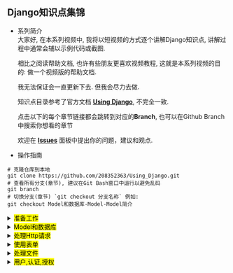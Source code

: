 Django知识点集锦
---
* 系列简介  
    大家好, 在本系列视频中, 我将以短视频的方式逐个讲解Django知识点, 讲解过程中通常会辅以示例代码或截图. 
    
    相比之阅读帮助文档, 也许有些朋友更喜欢视频教程, 这就是本系列视频的目的: 做一个视频版的帮助文档.
    
    我无法保证会一直更新下去. 但我会尽力去做. 
    
    知识点目录参考了官方文档 [**Using Django**](https://docs.djangoproject.com/en/3.0/topics/), 不完全一致.
    
    点击以下的每个章节链接都会跳转到对应的**Branch**, 也可以在Github Branch中搜索你想看的章节
    
    欢迎在 [**Issues**](https://github.com/208352363/Using_Django/issues) 面板中提出你的问题，建议和观点.
* 操作指南 
```shell script
# 克隆仓库到本地
git clone https://github.com/208352363/Using_Django.git
# 查看所有分支(章节), 建议在Git Bash窗口中运行以避免乱码
git branch
# 切换分支(章节) `git checkout 分支名称` 例如:
git checkout Model和数据库-Model-Model简介
```
<details>
  <summary><mark>准备工作</mark></summary>
  <ul>
    <li><a href="https://github.com/208352363/Using_Django/tree/%E5%87%86%E5%A4%87%E5%B7%A5%E4%BD%9C-%E5%AE%89%E8%A3%85Python" target="_blank">安装Python</a></li>
    <li><a href="https://github.com/208352363/Using_Django/tree/%E5%87%86%E5%A4%87%E5%B7%A5%E4%BD%9C-%E5%AE%89%E8%A3%85Git" target="_blank">安装Git</a></li>
    <li><a href="https://github.com/208352363/Using_Django/tree/%E5%87%86%E5%A4%87%E5%B7%A5%E4%BD%9C-%E5%AE%89%E8%A3%85Pycharm" target="_blank">安装Pycharm</a></li>
    <li><a href="https://github.com/208352363/Using_Django/tree/%E5%87%86%E5%A4%87%E5%B7%A5%E4%BD%9C-(%E5%8F%AF%E9%80%89)%E5%AE%89%E8%A3%85MySQL" target="_blank">(可选)安装MySQL</a></li>
    <li><a href="https://github.com/208352363/Using_Django/tree/%E5%87%86%E5%A4%87%E5%B7%A5%E4%BD%9C-(%E5%8F%AF%E9%80%89)%E5%AE%89%E8%A3%85Postman" target="_blank">(可选)安装Postman</a></li>
    <li><a href="https://github.com/208352363/Using_Django/tree/%E5%87%86%E5%A4%87%E5%B7%A5%E4%BD%9C-(%E5%8F%AF%E9%80%89)%E5%AE%89%E8%A3%85FireFox-Developer-Edition" target="_blank">(可选)安装FireFox Developer Edition</a></li>
    <li><a href="https://github.com/208352363/Using_Django/tree/%E5%87%86%E5%A4%87%E5%B7%A5%E4%BD%9C-%E5%88%9B%E5%BB%BA%E9%A1%B9%E7%9B%AE(%E4%BD%BF%E7%94%A8Pycharm%E6%88%96%E5%91%BD%E4%BB%A4%E8%A1%8C)" target="_blank">创建项目(使用Pycharm或命令行)</a></li>
    <li><a href="https://github.com/208352363/Using_Django/tree/%E5%87%86%E5%A4%87%E5%B7%A5%E4%BD%9C-%E5%88%9B%E5%BB%BA%E9%A1%B9%E7%9B%AE(%E4%BD%BF%E7%94%A8Pycharm%E6%88%96%E5%91%BD%E4%BB%A4%E8%A1%8C)#-3" target="_blank">项目的Git和Github配置</a></li>
    <li><a href="https://github.com/208352363/Using_Django/tree/%E5%87%86%E5%A4%87%E5%B7%A5%E4%BD%9C-%E5%B8%B8%E7%94%A8%E9%85%8D%E7%BD%AE(settings.py)" target="_blank">常用配置(settings.py)</a></li>
    <li><a href="https://github.com/208352363/Using_Django/tree/%E5%87%86%E5%A4%87%E5%B7%A5%E4%BD%9C-%E6%87%92%E4%BA%BA%E8%BF%90%E8%A1%8Cmanage.py%E7%9A%84%E6%96%B9%E6%B3%95" target="_blank">懒人运行manage.py的方法</a></li>
  </ul>
</details>
<details>
  <summary><mark>Model和数据库</mark></summary>
  <blockquote>
    <details>
      <summary><mark>Model</mark></summary>
      <ul>
        <li><a href="https://github.com/208352363/Using_Django/tree/Model%E5%92%8C%E6%95%B0%E6%8D%AE%E5%BA%93-Model-Model%E7%AE%80%E4%BB%8B" target="_blank">Model简介</a></li>
        <li><a href="https://github.com/208352363/Using_Django/tree/Model%E5%92%8C%E6%95%B0%E6%8D%AE%E5%BA%93-Model-Field%E7%AE%80%E4%BB%8B" target="_blank">Field简介</a></li>
        <li>Field一对一,多对一,多对多</li>
        <li>Model之Meta,属性,方法</li>
        <li>Model继承
          <ul>
            <li>抽象父类</li>
            <li>多表继承</li>
            <li>代理Model</li>
          </ul>
        </li>
      </ul>
    </details>
  </blockquote>
</details>
<details>
  <summary><mark>处理Http请求</mark></summary>
  <blockquote>
    <details>
      <summary><mark>处理URL</mark></summary>
      <ul>
        <li><a href="https://github.com/208352363/Using_Django/tree/%E5%A4%84%E7%90%86Http%E8%AF%B7%E6%B1%82-%E5%A4%84%E7%90%86URL-Django%E5%A6%82%E4%BD%95%E5%A4%84%E7%90%86%E8%AF%B7%E6%B1%82" target="_blank">Django如何处理请求</a></li>
      </ul>
    </details>
  </blockquote>
</details>
<details>
  <summary><mark>使用表单</mark></summary>
  <ul>
    <li><a href="https://github.com/208352363/Using_Django/tree/%E4%BD%BF%E7%94%A8%E8%A1%A8%E5%8D%95-Django%E8%A1%A8%E5%8D%95%E7%AE%80%E4%BB%8B" target="_blank">Django表单简介</a></li>
  </ul>
</details>
<details>
  <summary><mark>处理文件</mark></summary>
  <ul>
    <li><a href="https://github.com/208352363/Using_Django/tree/%E5%A4%84%E7%90%86%E6%96%87%E4%BB%B6-%E5%9C%A8Model%E4%B8%AD%E4%BD%BF%E7%94%A8%E6%96%87%E4%BB%B6" target="_blank">在Model中使用文件</a></li>
    <li><a href="https://github.com/208352363/Using_Django/tree/%E5%A4%84%E7%90%86%E6%96%87%E4%BB%B6-%E6%96%87%E4%BB%B6%E5%AF%B9%E8%B1%A1" target="_blank">File对象</a></li>
    <li><a href="https://github.com/208352363/Using_Django/tree/%E5%A4%84%E7%90%86%E6%96%87%E4%BB%B6-%E6%96%87%E4%BB%B6%E5%AD%98%E5%82%A8(%E6%96%B9%E5%BC%8F)" target="_blank">文件存储(方式)</a></li>
  </ul>
</details>
<details>
  <summary><mark>用户,认证,授权</mark></summary>
  <ul>
    <li><a href="https://github.com/208352363/Using_Django/tree/%E7%94%A8%E6%88%B7%2C%E8%AE%A4%E8%AF%81%2C%E6%8E%88%E6%9D%83-%E7%AE%80%E4%BB%8B" target="_blank">Django Auth 简介</a></li>
    <li><a href="https://github.com/208352363/Using_Django/tree/%E7%94%A8%E6%88%B7%2C%E8%AE%A4%E8%AF%81%2C%E6%8E%88%E6%9D%83-User%E5%AF%B9%E8%B1%A1" target="_blank">User对象</a></li>
    <li><a href="https://github.com/208352363/Using_Django/tree/%E7%94%A8%E6%88%B7%2C%E8%AE%A4%E8%AF%81%2C%E6%8E%88%E6%9D%83-%E6%9D%83%E9%99%90%E5%92%8C%E6%9D%83%E9%99%90%E7%BB%84" target="_blank">权限和权限组</a></li>
  </ul>
</details>
